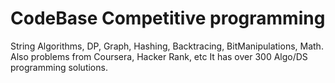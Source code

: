 # CodeBase Competitive programming
String Algorithms, DP, Graph, Hashing, Backtracing, BitManipulations, Math. Also problems from Coursera, Hacker Rank, etc
It has over 300 Algo/DS programming solutions.
